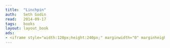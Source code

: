 ```yaml
---
title:	"Linchpin"
auth:	Seth Godin
read:	2014-09-17
tags:	books
layout: layout_book
ads:
- <iframe style="width:120px;height:240px;" marginwidth="0" marginheight="0" scrolling="no" frameborder="0" src="//ws-na.amazon-adsystem.com/widgets/q?ServiceVersion=20070822&OneJS=1&Operation=GetAdHtml&MarketPlace=US&source=ss&ref=ss_til&ad_type=product_link&tracking_id=wojcadamkoszh-20&marketplace=amazon&region=US&placement=B00354Y9ZU&asins=B00354Y9ZU&linkId=KBQFRH2FMPFGBVKD&show_border=false&link_opens_in_new_window=true&price_color=333333&title_color=C00000&bg_color=FFFFFF"></iframe>
---
```







